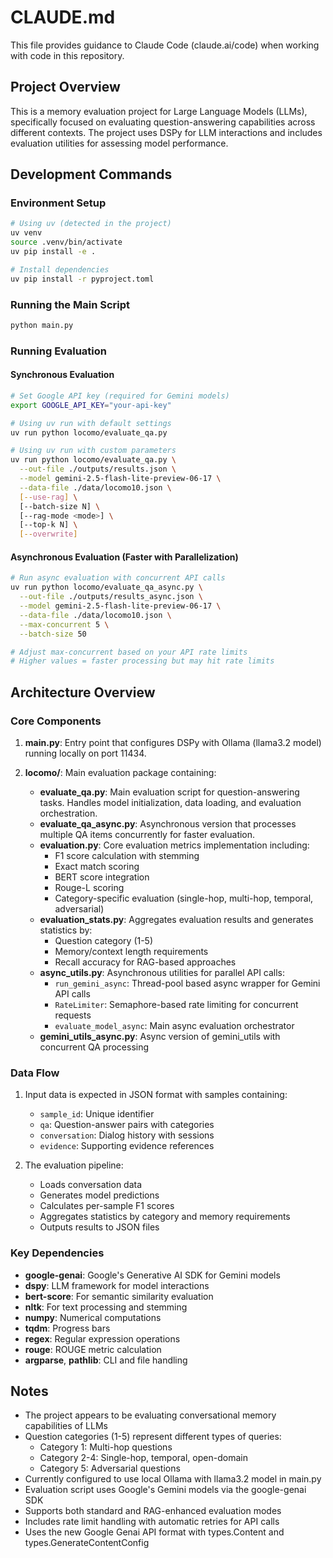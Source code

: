 # CLAUDE.md

This file provides guidance to Claude Code (claude.ai/code) when working with code in this repository.

## Project Overview

This is a memory evaluation project for Large Language Models (LLMs), specifically focused on evaluating question-answering capabilities across different contexts. The project uses DSPy for LLM interactions and includes evaluation utilities for assessing model performance.

## Development Commands

### Environment Setup
```bash
# Using uv (detected in the project)
uv venv
source .venv/bin/activate
uv pip install -e .

# Install dependencies
uv pip install -r pyproject.toml
```

### Running the Main Script
```bash
python main.py
```

### Running Evaluation

#### Synchronous Evaluation
```bash
# Set Google API key (required for Gemini models)
export GOOGLE_API_KEY="your-api-key"

# Using uv run with default settings
uv run python locomo/evaluate_qa.py

# Using uv run with custom parameters
uv run python locomo/evaluate_qa.py \
  --out-file ./outputs/results.json \
  --model gemini-2.5-flash-lite-preview-06-17 \
  --data-file ./data/locomo10.json \
  [--use-rag] \
  [--batch-size N] \
  [--rag-mode <mode>] \
  [--top-k N] \
  [--overwrite]
```

#### Asynchronous Evaluation (Faster with Parallelization)
```bash
# Run async evaluation with concurrent API calls
uv run python locomo/evaluate_qa_async.py \
  --out-file ./outputs/results_async.json \
  --model gemini-2.5-flash-lite-preview-06-17 \
  --data-file ./data/locomo10.json \
  --max-concurrent 5 \
  --batch-size 50

# Adjust max-concurrent based on your API rate limits
# Higher values = faster processing but may hit rate limits
```

## Architecture Overview

### Core Components

1. **main.py**: Entry point that configures DSPy with Ollama (llama3.2 model) running locally on port 11434.

2. **locomo/**: Main evaluation package containing:
   - **evaluate_qa.py**: Main evaluation script for question-answering tasks. Handles model initialization, data loading, and evaluation orchestration.
   - **evaluate_qa_async.py**: Asynchronous version that processes multiple QA items concurrently for faster evaluation.
   - **evaluation.py**: Core evaluation metrics implementation including:
     - F1 score calculation with stemming
     - Exact match scoring
     - BERT score integration
     - Rouge-L scoring
     - Category-specific evaluation (single-hop, multi-hop, temporal, adversarial)
   - **evaluation_stats.py**: Aggregates evaluation results and generates statistics by:
     - Question category (1-5)
     - Memory/context length requirements
     - Recall accuracy for RAG-based approaches
   - **async_utils.py**: Asynchronous utilities for parallel API calls:
     - `run_gemini_async`: Thread-pool based async wrapper for Gemini API calls
     - `RateLimiter`: Semaphore-based rate limiting for concurrent requests
     - `evaluate_model_async`: Main async evaluation orchestrator
   - **gemini_utils_async.py**: Async version of gemini_utils with concurrent QA processing

### Data Flow

1. Input data is expected in JSON format with samples containing:
   - `sample_id`: Unique identifier
   - `qa`: Question-answer pairs with categories
   - `conversation`: Dialog history with sessions
   - `evidence`: Supporting evidence references

2. The evaluation pipeline:
   - Loads conversation data
   - Generates model predictions
   - Calculates per-sample F1 scores
   - Aggregates statistics by category and memory requirements
   - Outputs results to JSON files

### Key Dependencies

- **google-genai**: Google's Generative AI SDK for Gemini models
- **dspy**: LLM framework for model interactions
- **bert-score**: For semantic similarity evaluation
- **nltk**: For text processing and stemming
- **numpy**: Numerical computations
- **tqdm**: Progress bars
- **regex**: Regular expression operations
- **rouge**: ROUGE metric calculation
- **argparse**, **pathlib**: CLI and file handling

## Notes

- The project appears to be evaluating conversational memory capabilities of LLMs
- Question categories (1-5) represent different types of queries:
  - Category 1: Multi-hop questions
  - Category 2-4: Single-hop, temporal, open-domain
  - Category 5: Adversarial questions
- Currently configured to use local Ollama with llama3.2 model in main.py
- Evaluation script uses Google's Gemini models via the google-genai SDK
- Supports both standard and RAG-enhanced evaluation modes
- Includes rate limit handling with automatic retries for API calls
- Uses the new Google Genai API format with types.Content and types.GenerateContentConfig